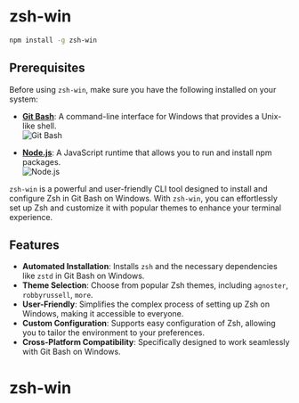 # zsh-win
```bash
npm install -g zsh-win
```

## Prerequisites

Before using `zsh-win`, make sure you have the following installed on your system:

- **[Git Bash](https://git-scm.com/downloads)**: A command-line interface for Windows that provides a Unix-like shell.  
  ![Git Bash](https://img.shields.io/badge/Git_Bash-Download-blue?style=flat-square)
  
- **[Node.js](https://nodejs.org/en/download/)**: A JavaScript runtime that allows you to run and install npm packages.  
  ![Node.js](https://img.shields.io/badge/Node.js-Download-green?style=flat-square)



`zsh-win` is a powerful and user-friendly CLI tool designed to install and configure Zsh in Git Bash on Windows. With `zsh-win`, you can effortlessly set up Zsh and customize it with popular themes to enhance your terminal experience.

## Features

- **Automated Installation**: Installs `zsh` and the necessary dependencies like `zstd` in Git Bash on Windows.
- **Theme Selection**: Choose from popular Zsh themes, including `agnoster`, `robbyrussell`, `more`.
- **User-Friendly**: Simplifies the complex process of setting up Zsh on Windows, making it accessible to everyone.
- **Custom Configuration**: Supports easy configuration of Zsh, allowing you to tailor the environment to your preferences.
- **Cross-Platform Compatibility**: Specifically designed to work seamlessly with Git Bash on Windows.





# zsh-win
